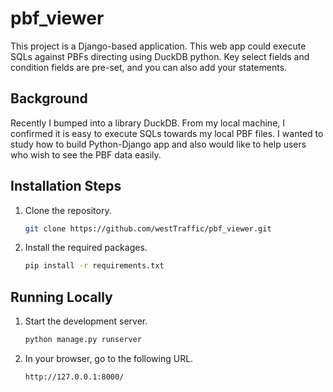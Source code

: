 # pbf_viewer

This project is a Django-based application.
This web app could execute SQLs against PBFs directing using DuckDB python.
Key select fields and condition fields are pre-set, and you can also add your statements.

## Background

Recently I bumped into a library DuckDB. From my local machine, I confirmed it is easy to execute SQLs towards my local PBF files.
I wanted to study how to build Python-Django app and also would like to help users who wish to see the PBF data easily.

## Installation Steps

1. Clone the repository.

    ```bash
    git clone https://github.com/westTraffic/pbf_viewer.git
    ```

2. Install the required packages.

    ```bash
    pip install -r requirements.txt
    ```

## Running Locally

1. Start the development server.

    ```bash
    python manage.py runserver
    ```

2. In your browser, go to the following URL.

    ```
    http://127.0.0.1:8000/
    ```

